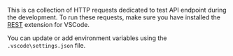 This is ca collection of HTTP requests dedicated to test API endpoint during the development. To run these requests, make sure you have installed the [REST](https://marketplace.visualstudio.com/items?itemName=humao.rest-client) extension for VSCode.

You can update or add environment variables using the `.vscode\settings.json` file. 